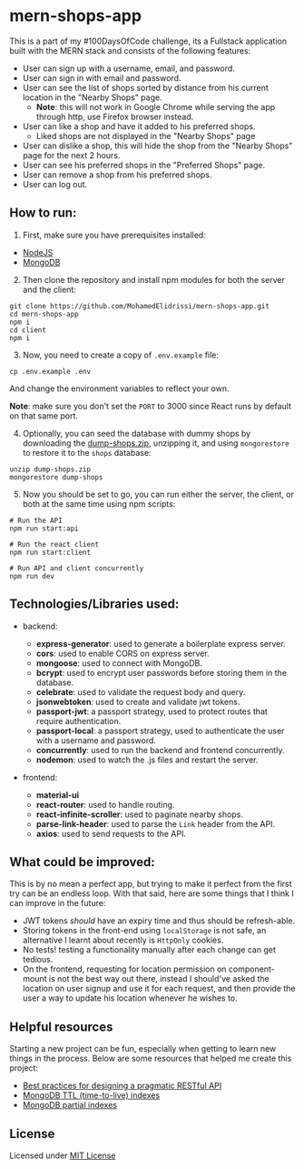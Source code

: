 # mern-shops-app

This is a part of my #100DaysOfCode challenge, its a Fullstack application built with the MERN stack
and consists of the following features:

 - User can sign up with a username, email, and password.
 - User can sign in with email and password.
 - User can see the list of shops sorted by distance from his current location in the "Nearby Shops" page.
   - **Note**: this will not work in Google Chrome while serving the app through http, use Firefox browser instead.
 - User can like a shop and have it added to his preferred shops.
   - Liked shops are not displayed in the "Nearby Shops" page
 - User can dislike a shop, this will hide the shop from the "Nearby Shops" page for the next 2 hours.
 - User can see his preferred shops in the "Preferred Shops" page.
 - User can remove a shop from his preferred shops.
 - User can log out.

## How to run:

1. First, make sure you have prerequisites installed:
  - [NodeJS](https://nodejs.org)
  - [MongoDB](https://mongodb.com)

2. Then clone the repository and install npm modules for both the server and the client:

```shell script
git clone https://github.com/MohamedElidrissi/mern-shops-app.git
cd mern-shops-app
npm i
cd client
npm i
```

3. Now, you need to create a copy of `.env.example` file:

```shell script
cp .env.example .env
```
And change the environment variables to reflect your own.

**Note**: make sure you don't set the `PORT` to 3000 since React runs by default on that same port.

4. Optionally, you can seed the database with dummy shops by downloading the [dump-shops.zip](dump-shops.zip),
unzipping it, and using `mongorestore` to restore it to the `shops` database:

```shell script
unzip dump-shops.zip
mongorestore dump-shops
```

5. Now you should be set to go, you can run either the server, the client, or both at the same time using npm scripts:
```shell script
# Run the API
npm run start:api

# Run the react client
npm run start:client

# Run API and client concurrently
npm run dev
```

## Technologies/Libraries used:

- backend:
  - **express-generator**: used to generate a boilerplate express server.
  - **cors**: used to enable CORS on express server.
  - **mongoose**: used to connect with MongoDB.
  - **bcrypt**: used to encrypt user passwords before storing them in the database.
  - **celebrate**: used to validate the request body and query.
  - **jsonwebtoken**: used to create and validate jwt tokens.
  - **passport-jwt**: a passport strategy, used to protect routes that require authentication.
  - **passport-local**: a passport strategy, used to authenticate the user with a username and password.
  - **concurrently**: used to run the backend and frontend concurrently.
  - **nodemon**: used to watch the .js files and restart the server.

- frontend:
  - **material-ui**
  - **react-router**: used to handle routing.
  - **react-infinite-scroller**: used to paginate nearby shops.
  - **parse-link-header**: used to parse the `Link` header from the API.
  - **axios**: used to send requests to the API.

## What could be improved:

This is by no mean a perfect app, but trying to make it perfect from the first try can be an endless loop.
With that said, here are some things that I think I can improve in the future:

 - JWT tokens *should* have an expiry time and thus should be refresh-able.
 - Storing tokens in the front-end using `localStorage` is not safe,
   an alternative I learnt about recently is `HttpOnly` cookies.
 - No tests! testing a functionality manually after each change can get tedious.
 - On the frontend, requesting for location permission on component-mount is not the best way out there,
   instead I should've asked the location on user signup and use it for each request,
   and then provide the user a way to update his location whenever he wishes to.

## Helpful resources
Starting a new project can be fun, especially when getting to learn new things in the process.
Below are some resources that helped me create this project:

 - [Best practices for designing a pragmatic RESTful API](https://www.vinaysahni.com/best-practices-for-a-pragmatic-restful-api)
 - [MongoDB TTL (time-to-live) indexes](https://docs.mongodb.com/manual/core/index-ttl/)
 - [MongoDB partial indexes](https://docs.mongodb.com/manual/core/index-partial/)

## License
Licensed under [MIT License](LICENSE)
